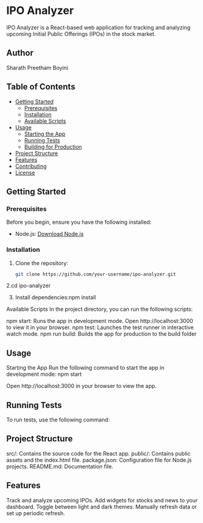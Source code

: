 # IPO Analyzer

IPO Analyzer is a React-based web application for tracking and analyzing upcoming Initial Public Offerings (IPOs) in the stock market.

## Author
Sharath Preetham Boyini


## Table of Contents

- [Getting Started](#getting-started)
  - [Prerequisites](#prerequisites)
  - [Installation](#installation)
  - [Available Scripts](#available-scripts)
- [Usage](#usage)
  - [Starting the App](#starting-the-app)
  - [Running Tests](#running-tests)
  - [Building for Production](#building-for-production)
- [Project Structure](#project-structure)
- [Features](#features)
- [Contributing](#contributing)
- [License](#license)

## Getting Started

### Prerequisites

Before you begin, ensure you have the following installed:

- Node.js: [Download Node.js](https://nodejs.org/)

### Installation

1. Clone the repository:

   ```bash
   git clone https://github.com/your-username/ipo-analyzer.git

2.cd ipo-analyzer

3. Install dependencies:npm install


Available Scripts
In the project directory, you can run the following scripts:

npm start: Runs the app in development mode. Open http://localhost:3000 to view it in your browser.
npm test: Launches the test runner in interactive watch mode.
npm run build: Builds the app for production to the build folder


## Usage
Starting the App
Run the following command to start the app in development mode:
npm start

Open http://localhost:3000 in your browser to view the app.

## Running Tests
To run tests, use the following command:


## Project Structure
src/: Contains the source code for the React app.
public/: Contains public assets and the index.html file.
package.json: Configuration file for Node.js projects.
README.md: Documentation file.

## Features
Track and analyze upcoming IPOs.
Add widgets for stocks and news to your dashboard.
Toggle between light and dark themes.
Manually refresh data or set up periodic refresh.